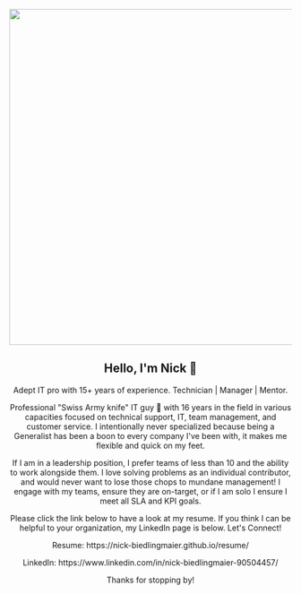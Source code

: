 <p align="center">
  <img src="https://nick-biedlingmaier.github.io/resume/me1.png" width="600x600" />
</p>

<h2 align="center">Hello, I'm Nick 👋</h2>

<p align="center">
  Adept IT pro with 15+ years of experience. Technician | Manager | Mentor.
</p>

<p align="center">
  Professional "Swiss Army knife" IT guy 💪 with 16 years in the field in various capacities focused on technical support, IT, team management, and customer service. I intentionally never specialized because being a Generalist has been a boon to every company I've been with, it makes me flexible and quick on my feet.
</p>

<p align="center">
  If I am in a leadership position, I prefer teams of less than 10 and the ability to work alongside them. I love solving problems as an individual contributor, and would never want to lose those chops to mundane management! I engage with my teams, ensure they are on-target, or if I am solo I ensure I meet all SLA and KPI goals.
</p>

<p align="center">
Please click the link below to have a look at my resume. If you think I can be helpful to your organization, my LinkedIn page is below. Let's Connect!

<p align="center">
Resume: https://nick-biedlingmaier.github.io/resume/

<p align="center">
LinkedIn: https://www.linkedin.com/in/nick-biedlingmaier-90504457/

<p align="center">
Thanks for stopping by!
